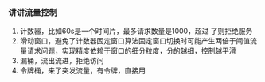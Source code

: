 ### 讲讲流量控制
1. 计数器，比如60s是一个时间片，最多请求数量是1000，超过 了则拒绝服务
2. 滑动窗口，避免了计数器固定窗口算法固定窗口切换时可能产生两倍于阈值流量请求问题，实现精度依赖于窗口的细分粒度，分的越细，控制越平滑 
3. 漏桶，流出流进，拒绝访问
4. 令牌桶，来了突发流量，有令牌，直接用